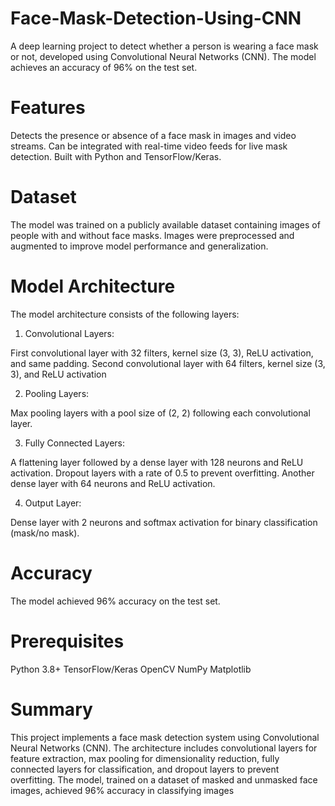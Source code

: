 # Face-Mask-Detection-Using-CNN

A deep learning project to detect whether a person is wearing a face mask or not, developed using Convolutional Neural Networks (CNN). The model achieves an accuracy of 96% on the test set.

# Features

Detects the presence or absence of a face mask in images and video streams.
Can be integrated with real-time video feeds for live mask detection.
Built with Python and TensorFlow/Keras.


# Dataset

The model was trained on a publicly available dataset containing images of people with and without face masks.
Images were preprocessed and augmented to improve model performance and generalization.


# Model Architecture

The model architecture consists of the following layers:

1. Convolutional Layers:

First convolutional layer with 32 filters, kernel size (3, 3), ReLU activation, and same padding.
Second convolutional layer with 64 filters, kernel size (3, 3), and ReLU activation

2. Pooling Layers:

Max pooling layers with a pool size of (2, 2) following each convolutional layer.

3. Fully Connected Layers:

A flattening layer followed by a dense layer with 128 neurons and ReLU activation.
Dropout layers with a rate of 0.5 to prevent overfitting.
Another dense layer with 64 neurons and ReLU activation.

4. Output Layer:

Dense layer with 2 neurons and softmax activation for binary classification (mask/no mask).


# Accuracy

The model achieved 96% accuracy on the test set.

# Prerequisites

Python 3.8+
TensorFlow/Keras
OpenCV
NumPy
Matplotlib

# Summary
This project implements a face mask detection system using Convolutional Neural Networks (CNN). The architecture includes convolutional layers for feature extraction, max pooling for dimensionality reduction, fully connected layers for classification, and dropout layers to prevent overfitting. The model, trained on a dataset of masked and unmasked face images, achieved 96% accuracy in classifying images
